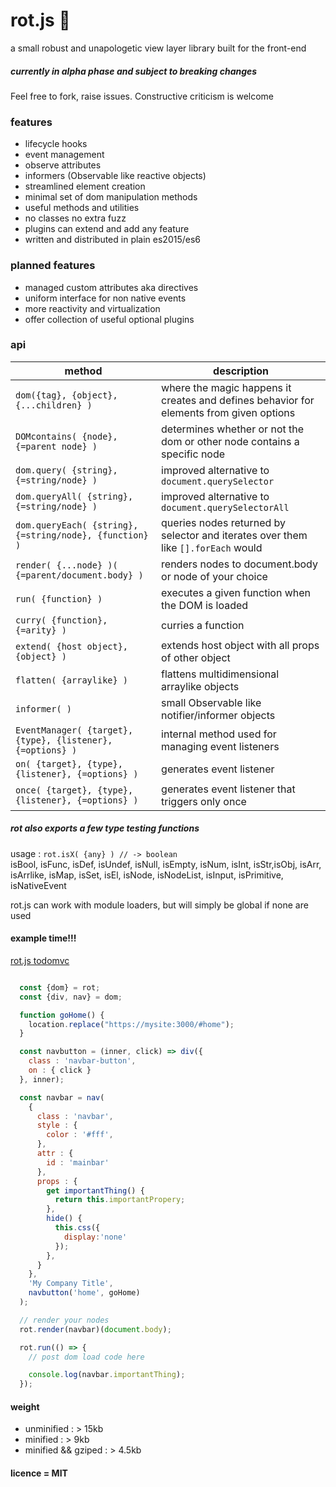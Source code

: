 # rot.js :rat:

a small robust and unapologetic view layer library built for the front-end

##### currently in alpha phase and subject to breaking changes
Feel free to fork, raise issues.
Constructive criticism is welcome

### features
* lifecycle hooks
* event management
* observe attributes
* informers (Observable like reactive objects)
* streamlined element creation
* minimal set of dom manipulation methods
* useful methods and utilities
* no classes no extra fuzz
* plugins can extend and add any feature
* written and distributed in plain es2015/es6

### planned features
* managed custom attributes aka directives
* uniform interface for non native events
* more reactivity and virtualization
* offer collection of useful optional plugins

### api
| method | description  |
|--------|--------------|
| ``dom({tag}, {object}, {...children} )`` | where the magic happens it creates and defines behavior for elements from given options |
| ``DOMcontains( {node}, {=parent node} )`` | determines whether or not the dom or other node contains a specific node |
| ``dom.query( {string}, {=string/node} )`` | improved alternative to ``document.querySelector``|
| ``dom.queryAll( {string}, {=string/node} )`` | improved alternative to ``document.querySelectorAll``|
| ``dom.queryEach( {string}, {=string/node}, {function} )`` | queries nodes returned by selector and iterates over them like ``[].forEach`` would|
| ``render( {...node} )( {=parent/document.body} )`` | renders nodes to document.body or node of your choice |
| ``run( {function} )`` | executes a given function when the DOM is loaded |
| ``curry( {function}, {=arity} )`` | curries a function |
| ``extend( {host object}, {object} )`` | extends host object with all props of other object |
| ``flatten( {arraylike} )`` | flattens multidimensional arraylike objects |
| ``informer( )`` | small Observable like notifier/informer objects |
| ``EventManager( {target}, {type}, {listener}, {=options} )`` | internal method used for managing event listeners |
| ``on( {target}, {type}, {listener}, {=options} )`` | generates event listener |
| ``once( {target}, {type}, {listener}, {=options} )`` | generates event listener that triggers only once |

##### rot also exports a few type testing functions
usage : ``rot.isX( {any} ) // -> boolean``  
isBool, isFunc,
isDef, isUndef,
isNull, isEmpty,
isNum, isInt,
isStr,isObj,
isArr, isArrlike,
isMap, isSet,
isEl, isNode, isNodeList,
isInput, isPrimitive, isNativeEvent

rot.js can work with module loaders, but will simply be global if none are used

#### example time!!!

[rot.js todomvc](https://github.com/SaulDoesCode/rot.js-todomvc)

```javascript

  const {dom} = rot;
  const {div, nav} = dom;

  function goHome() {
    location.replace("https://mysite:3000/#home");
  }

  const navbutton = (inner, click) => div({
    class : 'navbar-button',
    on : { click }
  }, inner);

  const navbar = nav(
    {
      class : 'navbar',
      style : {
        color : '#fff',
      },
      attr : {
        id : 'mainbar'
      },
      props : {
        get importantThing() {
          return this.importantPropery;
        },
        hide() {
          this.css({
            display:'none'
          });
        },
      }
    },    
    'My Company Title',
    navbutton('home', goHome)
  );

  // render your nodes
  rot.render(navbar)(document.body);

  rot.run(() => {
    // post dom load code here

    console.log(navbar.importantThing);
  });
```

#### weight
* unminified : > 15kb
* minified : > 9kb
* minified && gziped : > 4.5kb

#### licence = MIT
